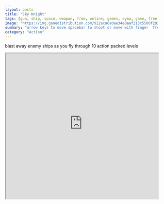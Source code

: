 ```yaml
---
layout: posts
title: "Sky Knight"
tags: [gun, ship, space, weapon, free, online, games, oyna, game, free, games, play, play, games]
image: "https://img.gamedistribution.com/922aca6a0ae34e0aaf213c5500f2920d.jpg"
summary: "arrow keys to move spacebar to shoot or move with finger  free online games oyna game free games play play games"
category: "Action"
---
```


blast away enemy ships as you fly through 10 action packed levels

<iframe width="100%" height="480px;" src="https://html5.gamedistribution.com/922aca6a0ae34e0aaf213c5500f2920d/"></iframe>
